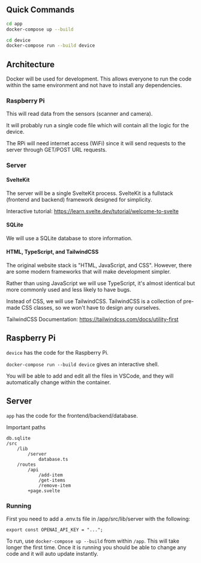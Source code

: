 ## Quick Commands
```bash
cd app
docker-compose up --build
```

```bash
cd device
docker-compose run --build device
```

## Architecture

Docker will be used for development. This allows everyone to run the code within the same environment and not have to install any dependencies. 

### Raspberry Pi 

This will read data from the sensors (scanner and camera). 

It will probably run a single code file which will contain all the logic for the device. 

The RPi will need internet access (WiFi) since it will send requests to the server through GET/POST URL requests. 

### Server

#### SvelteKit

The server will be a single SvelteKit process. SvelteKit is a fullstack (frontend and backend) framework designed for simplicity. 

Interactive tutorial: https://learn.svelte.dev/tutorial/welcome-to-svelte

#### SQLite

We will use a SQLite database to store information. 

#### HTML, TypeScript, and TailwindCSS

The original website stack is "HTML, JavaScript, and CSS". However, there are some modern frameworks that will make development simpler. 

Rather than using JavaScript we will use TypeScript, it's almost identical but more commonly used and less likely to have bugs. 

Instead of CSS, we will use TailwindCSS. TailwindCSS is a collection of pre-made CSS classes, so we won't have to design any ourselves. 

TailwindCSS Documentation: https://tailwindcss.com/docs/utility-first 

## Raspberry Pi

`device` has the code for the Raspberry Pi. 

`docker-compose run --build device` gives an interactive shell.

You will be able to add and edit all the files in VSCode, and they will automatically change within the container. 

## Server

`app` has the code for the frontend/backend/database. 

Important paths
```
db.sqlite
/src
    /lib
        /server
            database.ts
    /routes
        /api
            /add-item
            /get-items
            /remove-item
        +page.svelte
```

### Running

First you need to add a .env.ts file in /app/src/lib/server with the following:
```
export const OPENAI_API_KEY = "...";
```

To run, use `docker-compose up --build` from within `/app`. This will take longer the first time. Once it is running you should be able to change any code and it will auto update instantly. 
